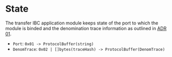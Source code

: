 <!--
order: 2
-->

# State

The transfer IBC application module keeps state of the port to which the module is binded and the denomination trace information as outlined in [ADR 01](./../../../docs/architecture/adr-001-coin-source-tracing.md).

- `Port`: `0x01 -> ProtocolBuffer(string)`
- `DenomTrace`: `0x02 | []bytes(traceHash) -> ProtocolBuffer(DenomTrace)`
